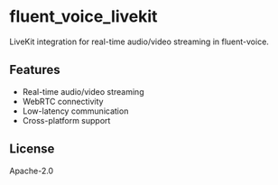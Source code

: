 # fluent_voice_livekit

LiveKit integration for real-time audio/video streaming in fluent-voice.

## Features

- Real-time audio/video streaming
- WebRTC connectivity
- Low-latency communication
- Cross-platform support

## License

Apache-2.0